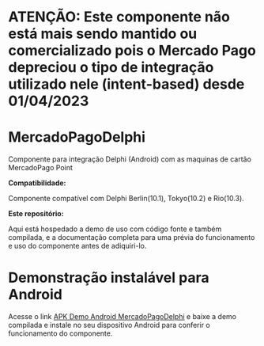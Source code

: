 # ATENÇÃO: Este componente não está mais sendo mantido ou comercializado pois o Mercado Pago depreciou o tipo de integração utilizado nele (intent-based) desde 01/04/2023

# MercadoPagoDelphi
Componente para integração Delphi (Android) com as maquinas de cartão MercadoPago Point

**Compatibilidade:**

Componente compatível com Delphi Berlin(10.1), Tokyo(10.2) e Rio(10.3).

**Este repositório:**

Aqui está hospedado a demo de uso com código fonte e também compilada, e a documentação completa para uma prévia do funcionamento e uso do componente antes de adiquiri-lo.

# Demonstração instalável para Android
Acesse o link [APK Demo Android MercadoPagoDelphi](https://github.com/FabricioMF100/MercadoPagoDelphi/blob/master/DemoDelphiMercadoPago.apk) e baixe a demo compilada e instale no seu dispositivo Android para conferir o funcionamento do componente.
